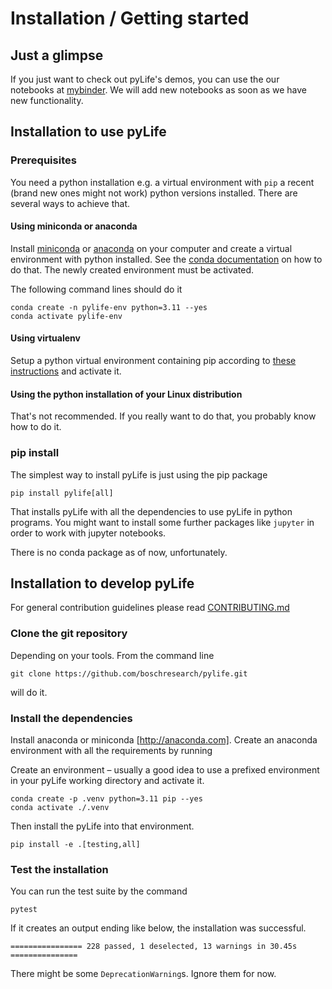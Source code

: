 # Installation / Getting started

## Just a glimpse

If you just want to check out pyLife's demos, you can use the our notebooks at
[mybinder](https://mybinder.org/v2/gh/boschresearch/pylife/master?filepath=demos%2Findex.ipynb). We
will add new notebooks as soon as we have new functionality.


## Installation to use pyLife

### Prerequisites

You need a python installation e.g. a virtual environment with `pip` a recent
(brand new ones might not work) python versions installed. There are several
ways to achieve that.

#### Using miniconda or anaconda

Install [miniconda](https://conda.io/miniconda.html) or
[anaconda](http://anaconda.com) on your computer and create a virtual
environment with python installed. See the [conda
documentation](https://docs.conda.io/projects/conda/en/latest/user-guide/tasks/manage-environments.html)
on how to do that. The newly created environment must be activated.

The following command lines should do it
```
conda create -n pylife-env python=3.11 --yes
conda activate pylife-env
```

#### Using virtualenv

Setup a python virtual environment containing pip according to [these
instructions](https://docs.python.org/3/tutorial/venv.html) and activate it.


#### Using the python installation of your Linux distribution

That's not recommended. If you really want to do that, you probably know how to
do it.


### pip install

The simplest way to install pyLife is just using the pip package
```
pip install pylife[all]
```
That installs pyLife with all the dependencies to use pyLife in python
programs. You might want to install some further packages like `jupyter` in
order to work with jupyter notebooks.

There is no conda package as of now, unfortunately.


## Installation to develop pyLife

For general contribution guidelines please read [CONTRIBUTING.md](CONTRIBUTING.md)

### Clone the git repository

Depending on your tools. From the command line
```
git clone https://github.com/boschresearch/pylife.git
```
will do it.

### Install the dependencies

Install anaconda or miniconda [http://anaconda.com]. Create an anaconda
environment with all the requirements by running

Create an environment – usually a good idea to use a prefixed environment in
your pyLife working directory and activate it.

```
conda create -p .venv python=3.11 pip --yes
conda activate ./.venv
```

Then install the pyLife into that environment.

```
pip install -e .[testing,all]
```

### Test the installation

You can run the test suite by the command
```
pytest
```

If it creates an output ending like below, the installation was successful.
```
================ 228 passed, 1 deselected, 13 warnings in 30.45s ===============
```

There might be some `DeprecationWarning`s. Ignore them for now.
